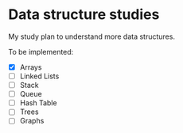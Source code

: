 # Data structure studies

My study plan to understand more data structures.

To be implemented: 
- [x] Arrays
- [ ] Linked Lists
- [ ] Stack
- [ ] Queue
- [ ] Hash Table
- [ ] Trees
- [ ] Graphs
